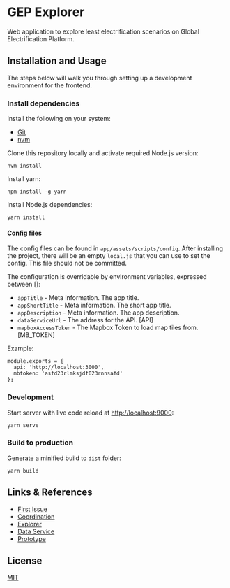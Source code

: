# GEP Explorer

Web application to explore least electrification scenarios on Global Electrification Platform.


## Installation and Usage

The steps below will walk you through setting up a development environment for the frontend.

### Install dependencies

Install the following on your system:

- [Git](https://git-scm.com)
- [nvm](https://github.com/creationix/nvm)

Clone this repository locally and activate required Node.js version:

```
nvm install
```

Install yarn:

```
npm install -g yarn
```

Install Node.js dependencies:

```
yarn install
```

#### Config files

The config files can be found in `app/assets/scripts/config`. After installing the project, there will be an empty `local.js` that you can use to set the config. This file should not be committed.

The configuration is overridable by environment variables, expressed between []:

- `appTitle` - Meta information. The app title.
- `appShortTitle` - Meta information. The short app title.
- `appDescription` - Meta information. The app description.
- `dataServiceUrl` - The address for the API. [API]
- `mapboxAccessToken` - The Mapbox Token to load map tiles from. [MB_TOKEN]

Example:
```
module.exports = {
  api: 'http://localhost:3000',
  mbtoken: 'asfd23rlmksjdf023rnnsafd'
};
```

### Development

Start server with live code reload at [http://localhost:9000](http://localhost:9000):

    yarn serve

### Build to production

Generate a minified build to `dist` folder:

    yarn build


## Links & References

- [First Issue](https://github.com/developmentseed/gep-coordination/issues/4)
- [Coordination](https://github.com/developmentseed/gep-coordination)
- [Explorer](https://github.com/developmentseed/gep-explorer)
- [Data Service](https://github.com/developmentseed/gep-data-service)
- [Prototype](https://github.com/developmentseed/gep-prototype)

## License

[MIT](LICENSE)
